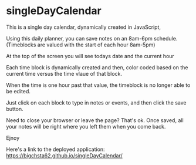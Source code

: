 # singleDayCalendar
This is a single day calendar, dynamically created in JavaScript,
 


Using this daily planner, you can save notes on an 8am-6pm schedule.
(Timeblocks are valued with the start of each hour 8am-5pm)

At the top of the screen you will see todays date and the current hour

Each time block is dynamically created and then,
 color coded based on the current time versus
 the time vlaue of that block.

When the time is one hour past that value, 
  the timeblock is no longer able to be edited.

Just click on each block to type in notes or events,
 and then click the save button. 

Need to close your browser or leave the page?
 That's ok. Once saved, all your notes will be 
 right where you left them when you come back.

 Ejnoy


 Here's a link to the deployed application:
 https://bigchsta62.github.io/singleDayCalendar/
